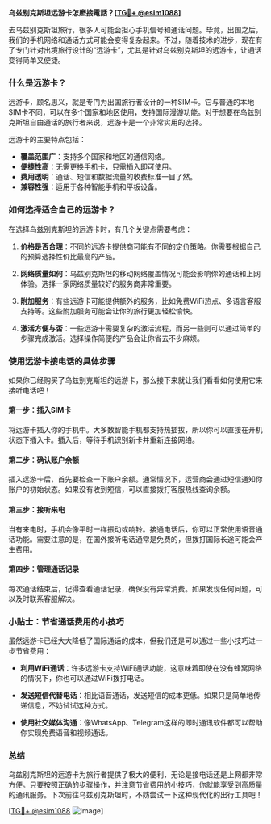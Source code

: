 **乌兹别克斯坦远游卡怎麽接電話？[[TG💪+ @esim1088](https://t.me/s/esim1088)]**

去乌兹别克斯坦旅行，很多人可能会担心手机信号和通话问题。毕竟，出国之后，我们的手机网络和通话方式可能会变得复杂起来。不过，随着技术的进步，现在有了专门针对出境旅行设计的“远游卡”，尤其是针对乌兹别克斯坦的远游卡，让通话变得简单又便捷。

### 什么是远游卡？

远游卡，顾名思义，就是专门为出国旅行者设计的一种SIM卡。它与普通的本地SIM卡不同，可以在多个国家和地区使用，支持国际漫游功能。对于想要在乌兹别克斯坦自由通话的旅行者来说，远游卡是一个非常实用的选择。

远游卡的主要特点包括：

- **覆盖范围广**：支持多个国家和地区的通信网络。
- **便捷性高**：无需更换手机卡，只需插入即可使用。
- **费用透明**：通话、短信和数据流量的收费标准一目了然。
- **兼容性强**：适用于各种智能手机和平板设备。

### 如何选择适合自己的远游卡？

在选择乌兹别克斯坦的远游卡时，有几个关键点需要考虑：

1. **价格是否合理**：不同的远游卡提供商可能有不同的定价策略。你需要根据自己的预算选择性价比最高的产品。
   
2. **网络质量如何**：乌兹别克斯坦的移动网络覆盖情况可能会影响你的通话和上网体验。选择一家网络质量较好的服务商非常重要。

3. **附加服务**：有些远游卡可能提供额外的服务，比如免费WiFi热点、多语言客服支持等。这些附加服务可能会让你的旅行更加轻松愉快。

4. **激活方便与否**：一些远游卡需要复杂的激活流程，而另一些则可以通过简单的步骤完成激活。选择操作简便的产品会让你省去不少麻烦。

### 使用远游卡接电话的具体步骤

如果你已经购买了乌兹别克斯坦的远游卡，那么接下来就让我们看看如何使用它来接听电话吧！

#### 第一步：插入SIM卡

将远游卡插入你的手机中。大多数智能手机都支持热插拔，所以你可以直接在开机状态下插入卡。插入后，等待手机识别新卡并重新连接网络。

#### 第二步：确认账户余额

插入远游卡后，首先要检查一下账户余额。通常情况下，运营商会通过短信通知你账户的初始状态。如果没有收到短信，可以直接拨打客服热线查询余额。

#### 第三步：接听来电

当有来电时，手机会像平时一样振动或响铃。接通电话后，你可以正常使用语音通话功能。需要注意的是，在国外接听电话通常是免费的，但拨打国际长途可能会产生费用。

#### 第四步：管理通话记录

每次通话结束后，记得查看通话记录，确保没有异常消费。如果发现任何问题，可以及时联系客服解决。

### 小贴士：节省通话费用的小技巧

虽然远游卡已经大大降低了国际通话的成本，但我们还是可以通过一些小技巧进一步节省费用：

- **利用WiFi通话**：许多远游卡支持WiFi通话功能，这意味着即使在没有蜂窝网络的情况下，你也可以通过WiFi拨打电话。
  
- **发送短信代替电话**：相比语音通话，发送短信的成本更低。如果只是简单地传递信息，不妨试试这种方式。

- **使用社交媒体沟通**：像WhatsApp、Telegram这样的即时通讯软件都可以帮助你实现免费语音和视频通话。

### 总结

乌兹别克斯坦的远游卡为旅行者提供了极大的便利，无论是接电话还是上网都非常方便。只要按照正确的步骤操作，并注意节省费用的小技巧，你就能享受到高质量的通讯服务。下次前往乌兹别克斯坦时，不妨尝试一下这种现代化的出行工具吧！

[[TG💪+ @esim1088](https://t.me/s/esim1088) ![Image](https://i.postimg.cc/4NQfJmqS/Snipaste-2025-05-13-00-14-12.png)]